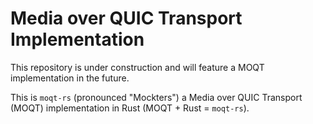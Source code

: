 # Media over QUIC Transport Implementation

This repository is under construction and will feature a MOQT implementation in the future.

This is `moqt-rs` (pronounced "Mockters") a Media over QUIC Transport (MOQT) implementation in Rust (MOQT + Rust = `moqt-rs`).

